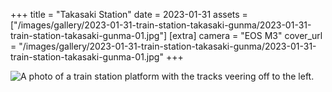 +++
title = "Takasaki Station"
date = 2023-01-31
assets = ["/images/gallery/2023-01-31-train-station-takasaki-gunma/2023-01-31-train-station-takasaki-gunma-01.jpg"]
[extra]
camera = "EOS M3"
cover_url = "/images/gallery/2023-01-31-train-station-takasaki-gunma/2023-01-31-train-station-takasaki-gunma-01.jpg"
+++

![A photo of a train station platform with the tracks veering off to the left.](https://naoidau-cdn.syd1.cdn.digitaloceanspaces.com/gallery/IMG_3607.jpg)